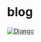 # blog

[![Django](https://github.com/pietow/my_blog/actions/workflows/django.yml/badge.svg)](https://github.com/pietow/my_blog/actions/workflows/django.yml)
